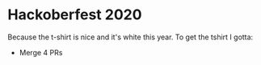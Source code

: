 # Hackoberfest 2020

Because the t-shirt is nice and it's white this year. To get the tshirt I gotta:

- Merge 4 PRs
